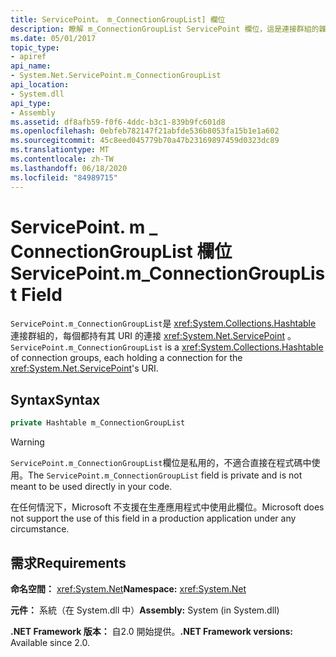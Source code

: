 ```yaml
---
title: ServicePoint。 m_ConnectionGroupList] 欄位
description: 瞭解 m_ConnectionGroupList ServicePoint 欄位，這是連接群組的雜湊表，其中每個都會在 .NET 中保存 ServicePoint URI 的連接。
ms.date: 05/01/2017
topic_type:
- apiref
api_name:
- System.Net.ServicePoint.m_ConnectionGroupList
api_location:
- System.dll
api_type:
- Assembly
ms.assetid: df8afb59-f0f6-4ddc-b3c1-839b9fc601d8
ms.openlocfilehash: 0ebfeb782147f21abfde536b8053fa15b1e1a602
ms.sourcegitcommit: 45c8eed045779b70a47b23169897459d0323dc89
ms.translationtype: MT
ms.contentlocale: zh-TW
ms.lasthandoff: 06/18/2020
ms.locfileid: "84989715"
---
```

# <a name="servicepointm_connectiongrouplist-field"></a><span data-ttu-id="17626-103">ServicePoint. m \_ ConnectionGroupList 欄位</span><span class="sxs-lookup"><span data-stu-id="17626-103">ServicePoint.m\_ConnectionGroupList Field</span></span>

<span data-ttu-id="17626-104">`ServicePoint.m_ConnectionGroupList`是 <xref:System.Collections.Hashtable> 連接群組的，每個都持有其 URI 的連接 <xref:System.Net.ServicePoint> 。</span><span class="sxs-lookup"><span data-stu-id="17626-104">`ServicePoint.m_ConnectionGroupList` is a <xref:System.Collections.Hashtable> of connection groups, each holding a connection for the <xref:System.Net.ServicePoint>'s URI.</span></span>

## <a name="syntax"></a><span data-ttu-id="17626-105">Syntax</span><span class="sxs-lookup"><span data-stu-id="17626-105">Syntax</span></span>
  
```csharp  
private Hashtable m_ConnectionGroupList
```

> [!WARNING]
> <span data-ttu-id="17626-106">`ServicePoint.m_ConnectionGroupList`欄位是私用的，不適合直接在程式碼中使用。</span><span class="sxs-lookup"><span data-stu-id="17626-106">The `ServicePoint.m_ConnectionGroupList` field is private and is not meant to be used directly in your code.</span></span>
>
> <span data-ttu-id="17626-107">在任何情況下，Microsoft 不支援在生產應用程式中使用此欄位。</span><span class="sxs-lookup"><span data-stu-id="17626-107">Microsoft does not support the use of this field in a production application under any circumstance.</span></span>

## <a name="requirements"></a><span data-ttu-id="17626-108">需求</span><span class="sxs-lookup"><span data-stu-id="17626-108">Requirements</span></span>

<span data-ttu-id="17626-109">**命名空間：** <xref:System.Net></span><span class="sxs-lookup"><span data-stu-id="17626-109">**Namespace:** <xref:System.Net></span></span>

<span data-ttu-id="17626-110">**元件：** 系統（在 System.dll 中）</span><span class="sxs-lookup"><span data-stu-id="17626-110">**Assembly:** System (in System.dll)</span></span>

<span data-ttu-id="17626-111">**.NET Framework 版本：** 自2.0 開始提供。</span><span class="sxs-lookup"><span data-stu-id="17626-111">**.NET Framework versions:** Available since 2.0.</span></span>
